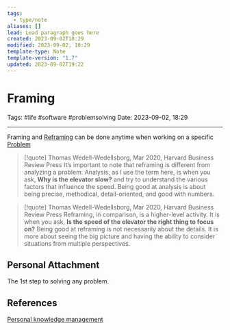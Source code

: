 ```yaml
---
tags:
  - type/note
aliases: []
lead: Lead paragraph goes here
created: 2023-09-02T18:29
modified: 2023-09-02, 18:29
template-type: Note
template-version: "1.7"
updated: 2023-09-02T19:22
---
```


# Framing

Tags: #life #software #problemsolving
Date: 2023-09-02, 18:29

---

Framing and [ Reframing](Reframing%20the%20Problem%20) can be done anytime when working on a specific [ Problem](Problem%20Solving%20)

> [!quote]  Thomas Wedell-Wedellsborg, Mar 2020,  Harvard Business Review Press
> It’s important to note that reframing is different from analyzing a problem. Analysis, as I use the term here, is when you ask, **Why is the elevator slow?** and try to understand the various factors that influence the speed. Being good at analysis is about being precise, methodical, detail-oriented, and good with numbers.

> [!quote]  Thomas Wedell-Wedellsborg, Mar 2020,  Harvard Business Review Press
> Reframing, in comparison, is a higher-level activity. It is when you ask, **Is the speed of the elevator the right thing to focus on?** Being good at reframing is not necessarily about the details. It is more about seeing the big picture and having the ability to consider situations from multiple perspectives.

## Personal Attachment

The 1st step to solving any problem.

## References

[Personal knowledge management](../SLIP-BOX/Personal%20knowledge%20management.md)
